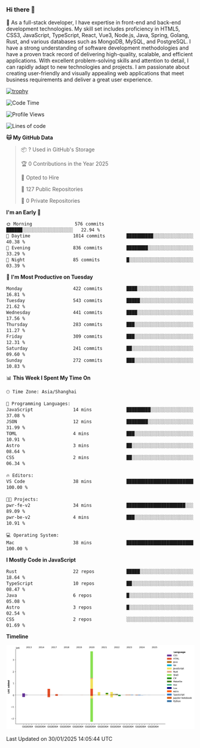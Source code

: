 ### Hi there 👋

🌱 As a full-stack developer, I have expertise in front-end and back-end development technologies. My skill set includes proficiency in HTML5, CSS3, JavaScript, TypeScript, React, Vue3, Node.js, Java, Spring, Golang, Rust, and various databases such as MongoDB, MySQL, and PostgreSQL. I have a strong understanding of software development methodologies and have a proven track record of delivering high-quality, scalable, and efficient applications. With excellent problem-solving skills and attention to detail, I can rapidly adapt to new technologies and projects. I am passionate about creating user-friendly and visually appealing web applications that meet business requirements and deliver a great user experience.

[![trophy](https://github-profile-trophy.vercel.app/?username=elton&rank=SECRET,SSS,SS,S,AAA,AA,A&theme=onedark&no-frame=true&margin-w=10)](https://github.com/ryo-ma/github-profile-trophy)

<!--START_SECTION:waka-->
![Code Time](http://img.shields.io/badge/Code%20Time-1%2C427%20hrs%2020%20mins-blue)

![Profile Views](http://img.shields.io/badge/Profile%20Views-0-blue)

![Lines of code](https://img.shields.io/badge/From%20Hello%20World%20I%27ve%20Written-5.6%20million%20lines%20of%20code-blue)

**🐱 My GitHub Data** 

> 📦 ? Used in GitHub's Storage 
 > 
> 🏆 0 Contributions in the Year 2025
 > 
> 💼 Opted to Hire
 > 
> 📜 127 Public Repositories 
 > 
> 🔑 0 Private Repositories 
 > 
**I'm an Early 🐤** 

```text
🌞 Morning                576 commits         ██████░░░░░░░░░░░░░░░░░░░   22.94 % 
🌆 Daytime                1014 commits        ██████████░░░░░░░░░░░░░░░   40.38 % 
🌃 Evening                836 commits         ████████░░░░░░░░░░░░░░░░░   33.29 % 
🌙 Night                  85 commits          █░░░░░░░░░░░░░░░░░░░░░░░░   03.39 % 
```
📅 **I'm Most Productive on Tuesday** 

```text
Monday                   422 commits         ████░░░░░░░░░░░░░░░░░░░░░   16.81 % 
Tuesday                  543 commits         █████░░░░░░░░░░░░░░░░░░░░   21.62 % 
Wednesday                441 commits         ████░░░░░░░░░░░░░░░░░░░░░   17.56 % 
Thursday                 283 commits         ███░░░░░░░░░░░░░░░░░░░░░░   11.27 % 
Friday                   309 commits         ███░░░░░░░░░░░░░░░░░░░░░░   12.31 % 
Saturday                 241 commits         ██░░░░░░░░░░░░░░░░░░░░░░░   09.60 % 
Sunday                   272 commits         ███░░░░░░░░░░░░░░░░░░░░░░   10.83 % 
```


📊 **This Week I Spent My Time On** 

```text
🕑︎ Time Zone: Asia/Shanghai

💬 Programming Languages: 
JavaScript               14 mins             █████████░░░░░░░░░░░░░░░░   37.08 % 
JSON                     12 mins             ████████░░░░░░░░░░░░░░░░░   31.99 % 
TOML                     4 mins              ███░░░░░░░░░░░░░░░░░░░░░░   10.91 % 
Astro                    3 mins              ██░░░░░░░░░░░░░░░░░░░░░░░   08.64 % 
CSS                      2 mins              ██░░░░░░░░░░░░░░░░░░░░░░░   06.34 % 

🔥 Editors: 
VS Code                  38 mins             █████████████████████████   100.00 % 

🐱‍💻 Projects: 
pwr-fe-v2                34 mins             ██████████████████████░░░   89.09 % 
pwr-be-v2                4 mins              ███░░░░░░░░░░░░░░░░░░░░░░   10.91 % 

💻 Operating System: 
Mac                      38 mins             █████████████████████████   100.00 % 
```

**I Mostly Code in JavaScript** 

```text
Rust                     22 repos            █████░░░░░░░░░░░░░░░░░░░░   18.64 % 
TypeScript               10 repos            ██░░░░░░░░░░░░░░░░░░░░░░░   08.47 % 
Java                     6 repos             █░░░░░░░░░░░░░░░░░░░░░░░░   05.08 % 
Astro                    3 repos             █░░░░░░░░░░░░░░░░░░░░░░░░   02.54 % 
CSS                      2 repos             ░░░░░░░░░░░░░░░░░░░░░░░░░   01.69 % 
```



**Timeline**

![Lines of Code chart](https://raw.githubusercontent.com/elton/elton/main/assets/bar_graph.png)


 Last Updated on 30/01/2025 14:05:44 UTC
<!--END_SECTION:waka-->

<!--
**elton/elton** is a ✨ _special_ ✨ repository because its `README.md` (this file) appears on your GitHub profile.

Here are some ideas to get you started:

- 🔭 I’m currently working on ...
- 🌱 I’m currently learning ...
- 👯 I’m looking to collaborate on ...
- 🤔 I’m looking for help with ...
- 💬 Ask me about ...
- 📫 How to reach me: ...
- 😄 Pronouns: ...
- ⚡ Fun fact: ...
-->
